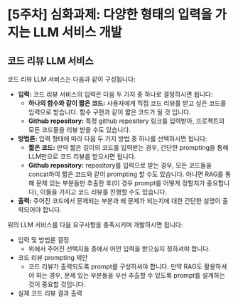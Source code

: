 # [5주차] 심화과제: 다양한 형태의 입력을 가지는 LLM 서비스 개발

## 코드 리뷰 LLM 서비스


코드 리뷰 LLM 서비스는 다음과 같이 구성됩니다:

- **입력:**  코드 리뷰 서비스의 입력은 다음 두 가지 중 하나로 결정하시면 됩니다:
    - **하나의 함수와 같이 짧은 코드:** 사용자에게 직접 코드 리뷰를 받고 싶은 코드를 입력으로 받습니다. 함수 구현과 같이 짧은 코드가 될 것 입니다.
    - **Github repository:** 특정 github repository 링크를 입력받아, 프로젝트의 모든 코드들을 리뷰 받을 수도 있습니다.
- **방법론:** 입력 형태에 따라 다음 두 가지 방법 중 하나를 선택하시면 됩니다:
    - **짧은 코드:** 만약 짧은 길이의 코드를 입력받는 경우, 간단한 prompting을 통해 LLM만으로 코드 리뷰를 받으시면 됩니다.
    - **Github repository:** repository를 입력으로 받는 경우, 모든 코드들을 concat하여 짧은 코드와 같이 prompting 할 수도 있습니다. 아니면 RAG를 통해 문제 있는 부분들만 추출한 후(이 경우 prompt를 어떻게 정할지가 중요합니다), 이들을 가지고 코드 리뷰를 진행할 수도 있습니다.
- **출력:** 주어진 코드에서 문제되는 부분과 왜 문제가 되는지에 대한 간단한 설명이 출력되어야 합니다.

위의 LLM 서비스를 다음 요구사항을 충족시키며 개발하시면 됩니다:

- 입력 및 방법론 결정
    - 위에서 주어진 선택지들 중에서 어떤 입력을 받으실지 정하셔야 합니다.
- 코드 리뷰 prompting 제안
    - 코드 리뷰가 출력되도록 prompt를 구성하셔야 합니다. 만약 RAG도 활용하셔야 하는 경우, 문제 있는 부분들을 우선 추출할 수 있도록 prompt를 설계하는 것이 중요할 것입니다.
- 실제 코드 리뷰 결과 출력
